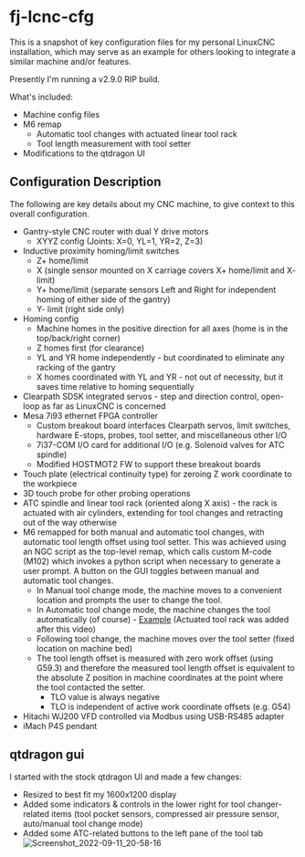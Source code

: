 # fj-lcnc-cfg
This is a snapshot of key configuration files for my personal LinuxCNC installation, which may serve as an example for others looking to integrate a similar machine and/or features.

Presently I'm running a v2.9.0 RIP build.

What's included:
* Machine config files
* M6 remap
  * Automatic tool changes with actuated linear tool rack
  * Tool length measurement with tool setter
* Modifications to the qtdragon UI

## Configuration Description
The following are key details about my CNC machine, to give context to this overall configuration.
* Gantry-style CNC router with dual Y drive motors
    * XYYZ config (Joints: X=0, YL=1, YR=2, Z=3)
* Inductive proximity homing/limit switches
    * Z+ home/limit
    * X (single sensor mounted on X carriage covers X+ home/limit and X- limit)
    * Y+ home/limit (separate sensors Left and Right for independent homing of either side of the gantry)
    * Y- limit (right side only)
* Homing config
    * Machine homes in the positive direction for all axes (home is in the top/back/right corner)
    * Z homes first (for clearance)
    * YL and YR home independently - but coordinated to eliminate any racking of the gantry
    * X homes coordinated with YL and YR - not out of necessity, but it saves time relative to homing sequentially
* Clearpath SDSK integrated servos - step and direction control, open-loop as far as LinuxCNC is concerned
* Mesa 7i93 ethernet FPGA controller
    * Custom breakout board interfaces Clearpath servos, limit switches, hardware E-stops, probes, tool setter, and miscellaneous other I/O
    * 7i37-COM I/O card for additional I/O (e.g. Solenoid valves for ATC spindle)
    * Modified HOSTMOT2 FW to support these breakout boards
* Touch plate (electrical continuity type) for zeroing Z work coordinate to the workpiece
* 3D touch probe for other probing operations
* ATC spindle and linear tool rack (oriented along X axis) - the rack is actuated with air cylinders, extending for tool changes and retracting out of the way otherwise
* M6 remapped for both manual and automatic tool changes, with automatic tool length offset using tool setter.  This was achieved using an NGC script as the top-level remap, which calls custom M-code (M102) which invokes a python script when necessary to generate a user prompt.  A button on the GUI toggles between manual and automatic tool changes.
    * In Manual tool change mode, the machine moves to a convenient location and prompts the user to change the tool.  
    * In Automatic tool change mode, the machine changes the tool automatically (of course) - [Example](https://www.youtube.com/watch?v=98X_LPUHFn0 "ATC example video") (Actuated tool rack was added after this video)
    * Following tool change, the machine moves over the tool setter (fixed location on machine bed)
    * The tool length offset is measured with zero work offset (using G59.3) and therefore the measured tool length offset is equivalent to the absolute Z position in machine coordinates at the point where the tool contacted the setter.
        * TLO value is always negative
        * TLO is independent of active work coordinate offsets (e.g. G54)
* Hitachi WJ200 VFD controlled via Modbus using USB-RS485 adapter 
* iMach P4S pendant

## qtdragon gui
I started with the stock qtdragon UI and made a few changes:
* Resized to best fit my 1600x1200 display
* Added some indicators & controls in the lower right for tool changer-related items (tool pocket sensors, compressed air pressure sensor, auto/manual tool change mode)
* Added some ATC-related buttons to the left pane of the tool tab
![Screenshot_2022-09-11_20-58-16](https://user-images.githubusercontent.com/24237058/189557962-51730797-63c3-47d1-a49a-d7392fb95c13.png)

